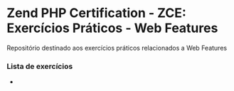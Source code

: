# Zend PHP Certification - ZCE: Exercícios Práticos - Web Features

Repositório destinado aos exercícios práticos relacionados a Web Features

### Lista de exercícios
- 